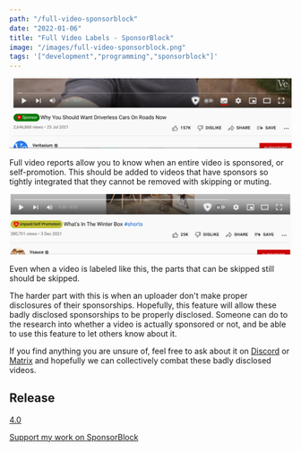 ```yaml
---
path: "/full-video-sponsorblock"
date: "2022-01-06"
title: "Full Video Labels - SponsorBlock"
image: "/images/full-video-sponsorblock.png"
tags: '["development","programming","sponsorblock"]'
---
```


![Full video sponsor segment](/images/full-video-sponsorblock.png)

Full video reports allow you to know when an entire video is sponsored, or self-promotion. This should be added to videos that have sponsors so tightly integrated that they cannot be removed with skipping or muting.

![Full video selfpromo segment](/images/full-video-selfpromo.png)

Even when a video is labeled like this, the parts that can be skipped still should be skipped.

The harder part with this is when an uploader don't make proper disclosures of their sponsorships. Hopefully, this feature will allow these badly disclosed sponsorships to be properly disclosed. Someone can do to the research into whether a video is actually sponsored or not, and be able to use this feature to let others know about it. 

If you find anything you are unsure of, feel free to ask about it on [Discord](https://discord.gg/SponsorBlock) or [Matrix](https://matrix.to/#/#sponsor:ajay.app?via=ajay.app&via=matrix.org&via=mozilla.org) and hopefully we can collectively combat these badly disclosed videos.

## Release

[4.0](https://github.com/ajayyy/SponsorBlock/releases/tag/4.0)

[Support my work on SponsorBlock](https://sponsor.ajay.app/donate)